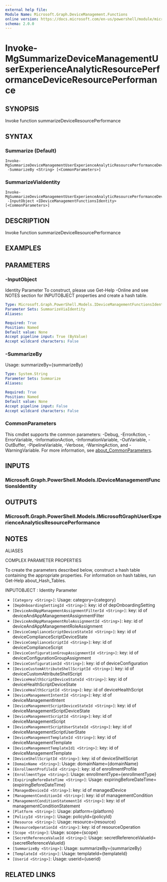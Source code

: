 ```yaml
---
external help file:
Module Name: Microsoft.Graph.DeviceManagement.Functions
online version: https://docs.microsoft.com/en-us/powershell/module/microsoft.graph.devicemanagement.functions/invoke-mgsummarizedevicemanagementuserexperienceanalyticresourceperformancedeviceresourceperformance
schema: 2.0.0
---
```


# Invoke-MgSummarizeDeviceManagementUserExperienceAnalyticResourcePerformanceDeviceResourcePerformance

## SYNOPSIS
Invoke function summarizeDeviceResourcePerformance

## SYNTAX

### Summarize (Default)
```
Invoke-MgSummarizeDeviceManagementUserExperienceAnalyticResourcePerformanceDeviceResourcePerformance
 -SummarizeBy <String> [<CommonParameters>]
```

### SummarizeViaIdentity
```
Invoke-MgSummarizeDeviceManagementUserExperienceAnalyticResourcePerformanceDeviceResourcePerformance
 -InputObject <IDeviceManagementFunctionsIdentity> [<CommonParameters>]
```

## DESCRIPTION
Invoke function summarizeDeviceResourcePerformance

## EXAMPLES

## PARAMETERS

### -InputObject
Identity Parameter
To construct, please use Get-Help -Online and see NOTES section for INPUTOBJECT properties and create a hash table.

```yaml
Type: Microsoft.Graph.PowerShell.Models.IDeviceManagementFunctionsIdentity
Parameter Sets: SummarizeViaIdentity
Aliases:

Required: True
Position: Named
Default value: None
Accept pipeline input: True (ByValue)
Accept wildcard characters: False
```

### -SummarizeBy
Usage: summarizeBy={summarizeBy}

```yaml
Type: System.String
Parameter Sets: Summarize
Aliases:

Required: True
Position: Named
Default value: None
Accept pipeline input: False
Accept wildcard characters: False
```

### CommonParameters
This cmdlet supports the common parameters: -Debug, -ErrorAction, -ErrorVariable, -InformationAction, -InformationVariable, -OutVariable, -OutBuffer, -PipelineVariable, -Verbose, -WarningAction, and -WarningVariable. For more information, see [about_CommonParameters](http://go.microsoft.com/fwlink/?LinkID=113216).

## INPUTS

### Microsoft.Graph.PowerShell.Models.IDeviceManagementFunctionsIdentity

## OUTPUTS

### Microsoft.Graph.PowerShell.Models.IMicrosoftGraphUserExperienceAnalyticsResourcePerformance

## NOTES

ALIASES

COMPLEX PARAMETER PROPERTIES

To create the parameters described below, construct a hash table containing the appropriate properties. For information on hash tables, run Get-Help about_Hash_Tables.


INPUTOBJECT <IDeviceManagementFunctionsIdentity>: Identity Parameter
  - `[Category <String>]`: Usage: category={category}
  - `[DepOnboardingSettingId <String>]`: key: id of depOnboardingSetting
  - `[DeviceAndAppManagementAssignmentFilterId <String>]`: key: id of deviceAndAppManagementAssignmentFilter
  - `[DeviceAndAppManagementRoleAssignmentId <String>]`: key: id of deviceAndAppManagementRoleAssignment
  - `[DeviceComplianceScriptDeviceStateId <String>]`: key: id of deviceComplianceScriptDeviceState
  - `[DeviceComplianceScriptId <String>]`: key: id of deviceComplianceScript
  - `[DeviceConfigurationGroupAssignmentId <String>]`: key: id of deviceConfigurationGroupAssignment
  - `[DeviceConfigurationId <String>]`: key: id of deviceConfiguration
  - `[DeviceCustomAttributeShellScriptId <String>]`: key: id of deviceCustomAttributeShellScript
  - `[DeviceHealthScriptDeviceStateId <String>]`: key: id of deviceHealthScriptDeviceState
  - `[DeviceHealthScriptId <String>]`: key: id of deviceHealthScript
  - `[DeviceManagementIntentId <String>]`: key: id of deviceManagementIntent
  - `[DeviceManagementScriptDeviceStateId <String>]`: key: id of deviceManagementScriptDeviceState
  - `[DeviceManagementScriptId <String>]`: key: id of deviceManagementScript
  - `[DeviceManagementScriptUserStateId <String>]`: key: id of deviceManagementScriptUserState
  - `[DeviceManagementTemplateId <String>]`: key: id of deviceManagementTemplate
  - `[DeviceManagementTemplateId1 <String>]`: key: id of deviceManagementTemplate
  - `[DeviceShellScriptId <String>]`: key: id of deviceShellScript
  - `[DomainName <String>]`: Usage: domainName={domainName}
  - `[EnrollmentProfileId <String>]`: key: id of enrollmentProfile
  - `[EnrollmentType <String>]`: Usage: enrollmentType={enrollmentType}
  - `[ExpiringBeforeDateTime <String>]`: Usage: expiringBeforeDateTime={expiringBeforeDateTime}
  - `[ManagedDeviceId <String>]`: key: id of managedDevice
  - `[ManagementConditionId <String>]`: key: id of managementCondition
  - `[ManagementConditionStatementId <String>]`: key: id of managementConditionStatement
  - `[Platform <String>]`: Usage: platform={platform}
  - `[PolicyId <String>]`: Usage: policyId={policyId}
  - `[Resource <String>]`: Usage: resource={resource}
  - `[ResourceOperationId <String>]`: key: id of resourceOperation
  - `[Scope <String>]`: Usage: scope={scope}
  - `[SecretReferenceValueId <String>]`: Usage: secretReferenceValueId={secretReferenceValueId}
  - `[SummarizeBy <String>]`: Usage: summarizeBy={summarizeBy}
  - `[TemplateId <String>]`: Usage: templateId={templateId}
  - `[Userid <String>]`: Usage: userid={userid}

## RELATED LINKS

